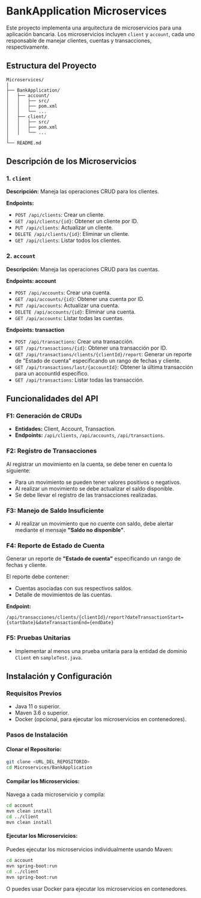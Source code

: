 # BankApplication Microservices

Este proyecto implementa una arquitectura de microservicios para una aplicación bancaria. Los microservicios incluyen `client` y `account`, cada uno responsable de manejar clientes, cuentas y transacciones, respectivamente.

## Estructura del Proyecto

```
Microservices/
│
├── BankApplication/
│   ├── account/
│   │   ├── src/
│   │   ├── pom.xml
│   │   └── ...
│   ├── client/
│   │   ├── src/
│   │   ├── pom.xml
│   │   └── ...
│
└── README.md
```

## Descripción de los Microservicios

### 1. `client`
**Descripción:** Maneja las operaciones CRUD para los clientes.

**Endpoints:**
- `POST /api/clients`: Crear un cliente.
- `GET /api/clients/{id}`: Obtener un cliente por ID.
- `PUT /api/clients`: Actualizar un cliente.
- `DELETE /api/clients/{id}`: Eliminar un cliente.
- `GET /api/clients`: Listar todos los clientes.

### 2. `account`
**Descripción:** Maneja las operaciones CRUD para las cuentas.

**Endpoints: account**
- `POST /api/accounts`: Crear una cuenta.
- `GET /api/accounts/{id}`: Obtener una cuenta por ID.
- `PUT /api/accounts`: Actualizar una cuenta.
- `DELETE /api/accounts/{id}`: Eliminar una cuenta.
- `GET /api/accounts`: Listar todas las cuentas.

**Endpoints: transaction**
- `POST /api/transactions`: Crear una transacción.
- `GET /api/transactions/{id}`: Obtener una transacción por ID.
- `GET /api/transactions/clients/{clientId}/report`: Generar un reporte de "Estado de cuenta" especificando un rango de fechas y cliente.
- `GET /api/transactions/last/{accountId}`: Obtener la última transacción para un accountId específico.
- `GET /api/transactions`: Listar todas las transacción.

## Funcionalidades del API

### F1: Generación de CRUDs
- **Entidades:** Client, Account, Transaction.
- **Endpoints:** `/api/clients`, `/api/accounts`, `/api/transactions`.

### F2: Registro de Transacciones
Al registrar un movimiento en la cuenta, se debe tener en cuenta lo siguiente:
- Para un movimiento se pueden tener valores positivos o negativos.
- Al realizar un movimiento se debe actualizar el saldo disponible.
- Se debe llevar el registro de las transacciones realizadas.

### F3: Manejo de Saldo Insuficiente
- Al realizar un movimiento que no cuente con saldo, debe alertar mediante el mensaje **"Saldo no disponible"**.

### F4: Reporte de Estado de Cuenta
Generar un reporte de **"Estado de cuenta"** especificando un rango de fechas y cliente.

El reporte debe contener:
- Cuentas asociadas con sus respectivos saldos.
- Detalle de movimientos de las cuentas.

**Endpoint:**
```
/api/transacciones/clients/{clientId}/report?dateTransactionStart={startDate}&dateTransactionEnd={endDate}
```

### F5: Pruebas Unitarias
- Implementar al menos una prueba unitaria para la entidad de dominio `Client` en `sampleTest.java`.

## Instalación y Configuración

### Requisitos Previos
- Java 11 o superior.
- Maven 3.6 o superior.
- Docker (opcional, para ejecutar los microservicios en contenedores).

### Pasos de Instalación

#### Clonar el Repositorio:
```sh
git clone <URL_DEL_REPOSITORIO>
cd Microservices/BankApplication
```

#### Compilar los Microservicios:
Navega a cada microservicio y compila:
```sh
cd account
mvn clean install
cd ../client
mvn clean install
```

#### Ejecutar los Microservicios:
Puedes ejecutar los microservicios individualmente usando Maven:
```sh
cd account
mvn spring-boot:run
cd ../client
mvn spring-boot:run
```
O puedes usar Docker para ejecutar los microservicios en contenedores.
